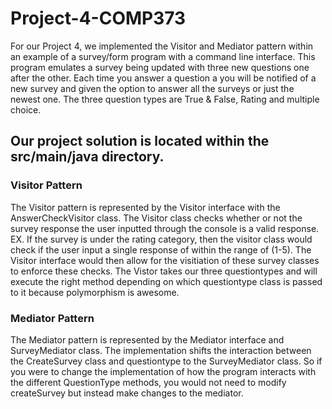 # Project-4-COMP373


For our Project 4, we implemented the Visitor and Mediator pattern within an example of a survey/form program with a command line interface. This program emulates a survey being updated with three new questions one after the other. Each time you answer a question a you will be notified of a new survey and given the option to answer all the surveys or just the newest one. The three question types are True & False, Rating and multiple choice.


## Our project solution is located within the src/main/java directory.


### Visitor Pattern


The Visitor pattern is represented by the Visitor interface with the AnswerCheckVisitor class. The Visitor class checks whether or not the survey response the user inputted through the console is a valid response. EX. If the survey is under the rating category, then the visitor class would check if the user input a single response of within the range of (1-5). The Visitor interface would then allow for the visitiation of these survey classes to enforce these checks. The Vistor takes our three questiontypes and will execute the right method depending on which questiontype class is passed to it because polymorphism is awesome.  


### Mediator Pattern


The Mediator pattern is represented by the Mediator interface and SurveyMediator class. The implementation shifts the interaction between the CreateSurvey class and questiontype to the SurveyMediator class. So if you were to change the implementation of how the program interacts with the different QuestionType methods, you would not need to modify createSurvey but instead make changes to the mediator.

